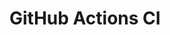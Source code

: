 # GitHub Actions CI













































































































































































































































































































































































































































































































































































































































































































































































































































































































































































































































































































































































































































































































































































































































































































































































































































































































































































































































































































































































































































































































































































































































































































































































































































































































































